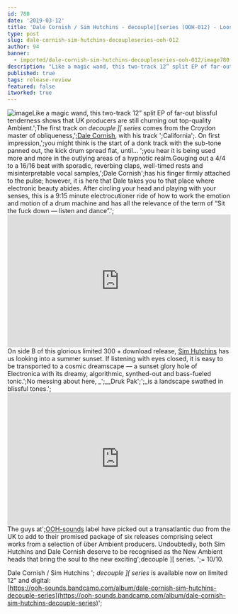 ```yaml
---
id: 780
date: '2019-03-12'
title: 'Dale Cornish / Sim Hutchins - decouple][series (OOH-012) - Loose Lips'
type: post
slug: dale-cornish-sim-hutchins-decoupleseries-ooh-012
author: 94
banner:
  - imported/dale-cornish-sim-hutchins-decoupleseries-ooh-012/image780.jpeg
description: "Like a magic wand, this two-track 12” split EP of far-out blissful tenderness shows that UK producers are still churning out top-quality Ambient.\_ The first track on decouple ][ series comes from the Croydon master of obliqueness,\_Dale Cornish, with his track 'California'. On first impression,\_you might think is the start of a donk track with [...]Read More..."
published: true
tags: release-review
featured: false
itworked: true
---
```

![image](../imported/dale-cornish-sim-hutchins-decoupleseries-ooh-012/image780.jpeg)Like a magic wand, this two-track 12” split EP of far-out blissful tenderness shows that UK producers are still churning out top-quality Ambient.';The first track on _decouple \]\[ series_ comes from the Croydon master of obliqueness,';[Dale Cornish](https://dalecornish.bandcamp.com/), with his track ';California';. On first impression,';you might think is the start of a donk track with the sub-tone panned out, the kick drum spread flat, until… ';you hear it is being used more and more in the outlying areas of a hypnotic realm.Gouging out a 4/4 to a 16/16 beat with sporadic, reverbing claps, well-timed rests and misinterpretable vocal samples,';Dale Cornish';has his finger firmly attached to the pulse; however, it is here that Dale takes you to that place where electronic beauty abides. After circling your head and playing with your senses, this is a 9:15 minute electrocutioner ride of how to work the emotion and motion of a drum machine and has all the relevance of the term of “Sit the fuck down — listen and dance”.';<iframe width='100%' height='300' scrolling='no' frameborder='no' allow='autoplay' src='https://bandcamp.com/EmbeddedPlayer/album=3860486165/size=large/bgcol=ffffff/linkcol=0687f5/tracklist=false/artwork=small/track=2050399323/transparent=true/'></iframe>  
On side B of this glorious limited 300 + download release, [Sim Hutchins](https://www.residentadvisor.net/dj/simhutchins) has us looking into a summer sunset. If listening with eyes closed, it is easy to be transported to a cosmic dreamscape — a sunset glory hole of Electronica with its dreamy, algorithmic, synthed-out and bass-fueled tonic.';No messing about here, _';__Druk Pak';';_is a landscape swathed in blissful tones.';<iframe width='100%' height='300' scrolling='no' frameborder='no' allow='autoplay' src='https://bandcamp.com/EmbeddedPlayer/album=3860486165/size=large/bgcol=ffffff/linkcol=0687f5/tracklist=false/artwork=small/track=4087099158/transparent=true/'></iframe>The guys at';[OOH-sounds](https://ooh-sounds.bandcamp.com) label have picked out a transatlantic duo from the UK to add to their promised package of six releases comprising select works from a selection of über Ambient producers. Undoubtedly, both Sim Hutchins and Dale Cornish deserve to be recognised as the New Ambient heads that bring the soul to the new exciting';decouple \]\[ series. ';= 10/10.

Dale Cornish / Sim Hutchins '; _decouple \]\[ series_ is available now on limited 12" and digital:  
[https://ooh-sounds.bandcamp.com/album/dale-cornish-sim-hutchins-decouple-series](https://ooh-sounds.bandcamp.com/album/dale-cornish-sim-hutchins-decouple-series)';
